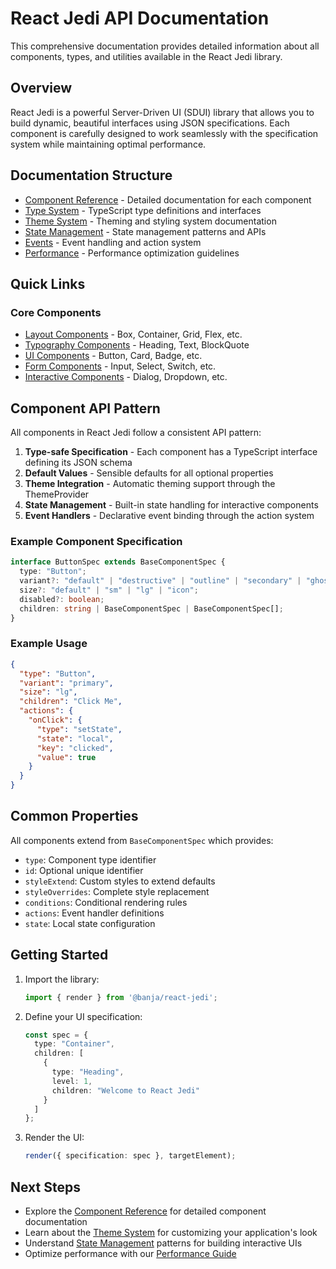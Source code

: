 # React Jedi API Documentation

This comprehensive documentation provides detailed information about all components, types, and utilities available in the React Jedi library.

## Overview

React Jedi is a powerful Server-Driven UI (SDUI) library that allows you to build dynamic, beautiful interfaces using JSON specifications. Each component is carefully designed to work seamlessly with the specification system while maintaining optimal performance.

## Documentation Structure

- [Component Reference](./components/README.md) - Detailed documentation for each component
- [Type System](./types.md) - TypeScript type definitions and interfaces
- [Theme System](./theme.md) - Theming and styling system documentation
- [State Management](./state.md) - State management patterns and APIs
- [Events](./events.md) - Event handling and action system
- [Performance](./performance.md) - Performance optimization guidelines

## Quick Links

### Core Components

- [Layout Components](./components/layout/README.md) - Box, Container, Grid, Flex, etc.
- [Typography Components](./components/typography/README.md) - Heading, Text, BlockQuote
- [UI Components](./components/ui/README.md) - Button, Card, Badge, etc.
- [Form Components](./components/form/README.md) - Input, Select, Switch, etc.
- [Interactive Components](./components/interactive/README.md) - Dialog, Dropdown, etc.

## Component API Pattern

All components in React Jedi follow a consistent API pattern:

1. **Type-safe Specification** - Each component has a TypeScript interface defining its JSON schema
2. **Default Values** - Sensible defaults for all optional properties
3. **Theme Integration** - Automatic theming support through the ThemeProvider
4. **State Management** - Built-in state handling for interactive components
5. **Event Handlers** - Declarative event binding through the action system

### Example Component Specification

```typescript
interface ButtonSpec extends BaseComponentSpec {
  type: "Button";
  variant?: "default" | "destructive" | "outline" | "secondary" | "ghost" | "link";
  size?: "default" | "sm" | "lg" | "icon";
  disabled?: boolean;
  children: string | BaseComponentSpec | BaseComponentSpec[];
}
```

### Example Usage

```json
{
  "type": "Button",
  "variant": "primary",
  "size": "lg",
  "children": "Click Me",
  "actions": {
    "onClick": {
      "type": "setState",
      "state": "local",
      "key": "clicked",
      "value": true
    }
  }
}
```

## Common Properties

All components extend from `BaseComponentSpec` which provides:

- `type`: Component type identifier
- `id`: Optional unique identifier
- `styleExtend`: Custom styles to extend defaults
- `styleOverrides`: Complete style replacement
- `conditions`: Conditional rendering rules
- `actions`: Event handler definitions
- `state`: Local state configuration

## Getting Started

1. Import the library:
   ```typescript
   import { render } from '@banja/react-jedi';
   ```

2. Define your UI specification:
   ```typescript
   const spec = {
     type: "Container",
     children: [
       {
         type: "Heading",
         level: 1,
         children: "Welcome to React Jedi"
       }
     ]
   };
   ```

3. Render the UI:
   ```typescript
   render({ specification: spec }, targetElement);
   ```

## Next Steps

- Explore the [Component Reference](./components/README.md) for detailed component documentation
- Learn about the [Theme System](./theme.md) for customizing your application's look
- Understand [State Management](./state.md) patterns for building interactive UIs
- Optimize performance with our [Performance Guide](./performance.md)